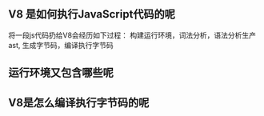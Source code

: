 ## V8 是如何执行JavaScript代码的呢

将一段js代码扔给V8会经历如下过程：
构建运行环境，词法分析，语法分析生产ast, 生成字节码，编译执行字节码

## 运行环境又包含哪些呢


## V8是怎么编译执行字节码的呢



